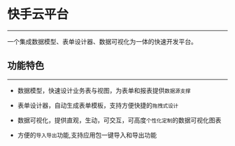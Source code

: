 # 快手云平台
---

 一个集成数据模型、表单设计器、数据可视化为一体的快速开发平台。       


## 功能特色
---

* 数据模型，快速设计业务表与视图，为表单和报表提供`数据源支撑`

* 表单设计器，自动生成表单模板，支持方便快捷的`拖拽式设计`
 
* 数据可视化，提供直观，生动，可交互，可高度`个性化定制`的数据可视化图表

* 方便的`导入导出`功能,支持应用包一键导入和导出功能
